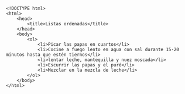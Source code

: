 <code>
&lt;!DOCTYPE html&gt;
&lt;html&gt;
    &lt;head&gt;
        &lt;title&gt;Listas ordenadas&lt;/title&gt;
    &lt;/head&gt;
    &lt;body&gt;
        &lt;ol&gt;
            &lt;li&gt;Picar las papas en cuartos&lt;/li&gt;
            &lt;li&gt;Cocine a fuego lento en agua con sal durante 15-20 minutos hasta que estén tiernos&lt;/li&gt;
            &lt;li&gt;lentar leche, mantequilla y nuez moscada&lt;/li&gt;
            &lt;li&gt;Escurrir las papas y el puré&lt;/li&gt;
            &lt;li&gt;Mezclar en la mezcla de leche&lt;/li&gt;
        &lt;/ol&gt;
    &lt;/body&gt;
&lt;/html&gt;
</code>